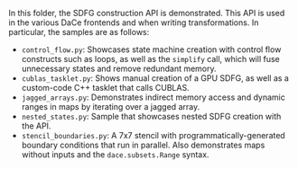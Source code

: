 In this folder, the SDFG construction API is demonstrated. This API is used in the various DaCe frontends and when
writing transformations. In particular, the samples are as follows:

* `control_flow.py`: Showcases state machine creation with control flow constructs such as loops, as well as the
  `simplify` call, which will fuse unnecessary states and remove redundant memory.
* `cublas_tasklet.py`: Shows manual creation of a GPU SDFG, as well as a custom-code C++ tasklet that calls CUBLAS.
* `jagged_arrays.py`: Demonstrates indirect memory access and dynamic ranges in maps by iterating over a jagged array.
* `nested_states.py`: Sample that showcases nested SDFG creation with the API.
* `stencil_boundaries.py`: A 7x7 stencil with programmatically-generated boundary conditions that run in parallel.
  Also demonstrates maps without inputs and the `dace.subsets.Range` syntax.
